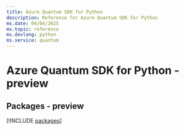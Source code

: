 ```yaml
---
title: Azure Quantum SDK for Python
description: Reference for Azure Quantum SDK for Python
ms.date: 04/04/2025
ms.topic: reference
ms.devlang: python
ms.service: quantum
---
```

# Azure Quantum SDK for Python - preview
## Packages - preview
[!INCLUDE [packages](quantum-index.md)]